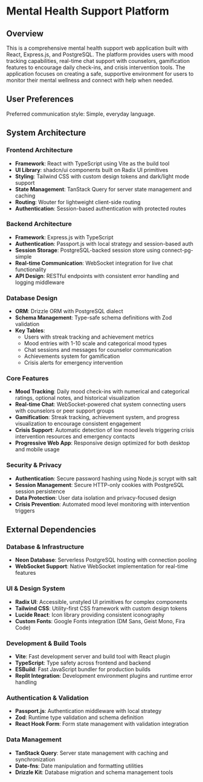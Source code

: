 # Mental Health Support Platform

## Overview

This is a comprehensive mental health support web application built with React, Express.js, and PostgreSQL. The platform provides users with mood tracking capabilities, real-time chat support with counselors, gamification features to encourage daily check-ins, and crisis intervention tools. The application focuses on creating a safe, supportive environment for users to monitor their mental wellness and connect with help when needed.

## User Preferences

Preferred communication style: Simple, everyday language.

## System Architecture

### Frontend Architecture
- **Framework**: React with TypeScript using Vite as the build tool
- **UI Library**: shadcn/ui components built on Radix UI primitives
- **Styling**: Tailwind CSS with custom design tokens and dark/light mode support
- **State Management**: TanStack Query for server state management and caching
- **Routing**: Wouter for lightweight client-side routing
- **Authentication**: Session-based authentication with protected routes

### Backend Architecture
- **Framework**: Express.js with TypeScript
- **Authentication**: Passport.js with local strategy and session-based auth
- **Session Storage**: PostgreSQL-backed session store using connect-pg-simple
- **Real-time Communication**: WebSocket integration for live chat functionality
- **API Design**: RESTful endpoints with consistent error handling and logging middleware

### Database Design
- **ORM**: Drizzle ORM with PostgreSQL dialect
- **Schema Management**: Type-safe schema definitions with Zod validation
- **Key Tables**:
  - Users with streak tracking and achievement metrics
  - Mood entries with 1-10 scale and categorical mood types
  - Chat sessions and messages for counselor communication
  - Achievements system for gamification
  - Crisis alerts for emergency intervention

### Core Features
- **Mood Tracking**: Daily mood check-ins with numerical and categorical ratings, optional notes, and historical visualization
- **Real-time Chat**: WebSocket-powered chat system connecting users with counselors or peer support groups
- **Gamification**: Streak tracking, achievement system, and progress visualization to encourage consistent engagement
- **Crisis Support**: Automatic detection of low mood levels triggering crisis intervention resources and emergency contacts
- **Progressive Web App**: Responsive design optimized for both desktop and mobile usage

### Security & Privacy
- **Authentication**: Secure password hashing using Node.js scrypt with salt
- **Session Management**: Secure HTTP-only cookies with PostgreSQL session persistence
- **Data Protection**: User data isolation and privacy-focused design
- **Crisis Prevention**: Automated mood level monitoring with intervention triggers

## External Dependencies

### Database & Infrastructure
- **Neon Database**: Serverless PostgreSQL hosting with connection pooling
- **WebSocket Support**: Native WebSocket implementation for real-time features

### UI & Design System
- **Radix UI**: Accessible, unstyled UI primitives for complex components
- **Tailwind CSS**: Utility-first CSS framework with custom design tokens
- **Lucide React**: Icon library providing consistent iconography
- **Custom Fonts**: Google Fonts integration (DM Sans, Geist Mono, Fira Code)

### Development & Build Tools
- **Vite**: Fast development server and build tool with React plugin
- **TypeScript**: Type safety across frontend and backend
- **ESBuild**: Fast JavaScript bundler for production builds
- **Replit Integration**: Development environment plugins and runtime error handling

### Authentication & Validation
- **Passport.js**: Authentication middleware with local strategy
- **Zod**: Runtime type validation and schema definition
- **React Hook Form**: Form state management with validation integration

### Data Management
- **TanStack Query**: Server state management with caching and synchronization
- **Date-fns**: Date manipulation and formatting utilities
- **Drizzle Kit**: Database migration and schema management tools